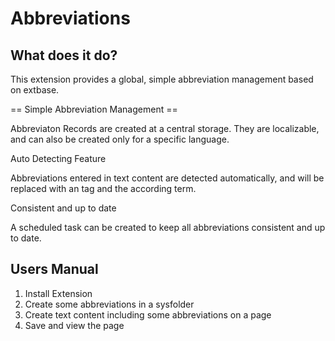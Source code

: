 # Abbreviations #

## What does it do? ##

This extension provides a global, simple abbreviation management based on extbase.

== Simple Abbreviation Management ==

Abbreviaton Records are created at a central storage. They are localizable, and can also be created only for a specific language.

Auto Detecting Feature

Abbreviations entered in text content are detected automatically, and will be replaced with an <abbr> tag and the according term.

Consistent and up to date

A scheduled task can be created to keep all abbreviations consistent and up to date.

## Users Manual ##

 1. Install Extension
 2. Create some abbreviations in a sysfolder
 3. Create text content including some abbreviations on a page
 4. Save and view the page
